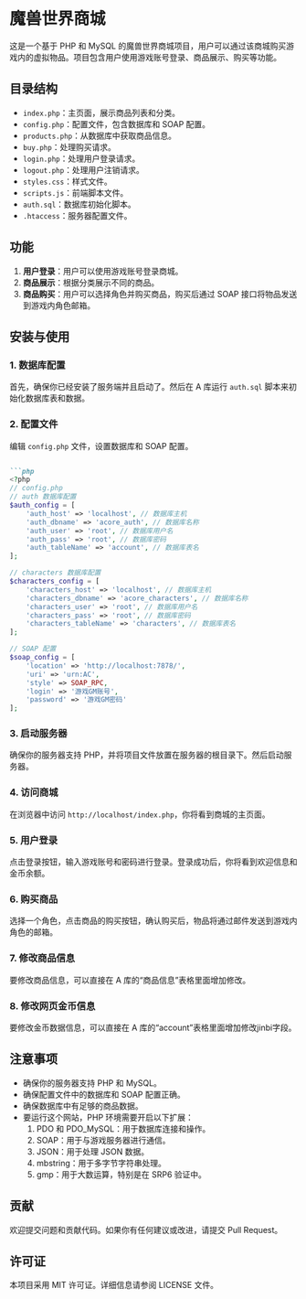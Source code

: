 # 魔兽世界商城

这是一个基于 PHP 和 MySQL 的魔兽世界商城项目，用户可以通过该商城购买游戏内的虚拟物品。项目包含用户使用游戏账号登录、商品展示、购买等功能。

## 目录结构

- `index.php`：主页面，展示商品列表和分类。
- `config.php`：配置文件，包含数据库和 SOAP 配置。
- `products.php`：从数据库中获取商品信息。
- `buy.php`：处理购买请求。
- `login.php`：处理用户登录请求。
- `logout.php`：处理用户注销请求。
- `styles.css`：样式文件。
- `scripts.js`：前端脚本文件。
- `auth.sql`：数据库初始化脚本。
- `.htaccess`：服务器配置文件。

## 功能

1. **用户登录**：用户可以使用游戏账号登录商城。
2. **商品展示**：根据分类展示不同的商品。
3. **商品购买**：用户可以选择角色并购买商品，购买后通过 SOAP 接口将物品发送到游戏内角色邮箱。

## 安装与使用

### 1. 数据库配置

首先，确保你已经安装了服务端并且启动了。然后在 A 库运行 `auth.sql` 脚本来初始化数据库表和数据。

### 2. 配置文件

编辑 `config.php` 文件，设置数据库和 SOAP 配置。
```md

```php
<?php
// config.php
// auth 数据库配置
$auth_config = [
    'auth_host' => 'localhost', // 数据库主机
    'auth_dbname' => 'acore_auth', // 数据库名称
    'auth_user' => 'root', // 数据库用户名
    'auth_pass' => 'root', // 数据库密码
    'auth_tableName' => 'account', // 数据库表名
];

// characters 数据库配置
$characters_config = [
    'characters_host' => 'localhost', // 数据库主机
    'characters_dbname' => 'acore_characters', // 数据库名称
    'characters_user' => 'root', // 数据库用户名
    'characters_pass' => 'root', // 数据库密码
    'characters_tableName' => 'characters', // 数据库表名
];

// SOAP 配置
$soap_config = [
    'location' => 'http://localhost:7878/',
    'uri' => 'urn:AC',
    'style' => SOAP_RPC,
    'login' => '游戏GM账号',
    'password' => '游戏GM密码'
];
```

### 3. 启动服务器

确保你的服务器支持 PHP，并将项目文件放置在服务器的根目录下。然后启动服务器。

### 4. 访问商城

在浏览器中访问 `http://localhost/index.php`，你将看到商城的主页面。

### 5. 用户登录

点击登录按钮，输入游戏账号和密码进行登录。登录成功后，你将看到欢迎信息和金币余额。

### 6. 购买商品

选择一个角色，点击商品的购买按钮，确认购买后，物品将通过邮件发送到游戏内角色的邮箱。

### 7. 修改商品信息

要修改商品信息，可以直接在 A 库的“商品信息”表格里面增加修改。

### 8. 修改网页金币信息

要修改金币数据信息，可以直接在 A 库的“account”表格里面增加修改jinbi字段。

## 注意事项

- 确保你的服务器支持 PHP 和 MySQL。
- 确保配置文件中的数据库和 SOAP 配置正确。
- 确保数据库中有足够的商品数据。
- 要运行这个网站，PHP 环境需要开启以下扩展：
  1. PDO 和 PDO_MySQL：用于数据库连接和操作。
  2. SOAP：用于与游戏服务器进行通信。
  3. JSON：用于处理 JSON 数据。
  4. mbstring：用于多字节字符串处理。
  5. gmp：用于大数运算，特别是在 SRP6 验证中。

## 贡献

欢迎提交问题和贡献代码。如果你有任何建议或改进，请提交 Pull Request。

## 许可证

本项目采用 MIT 许可证。详细信息请参阅 LICENSE 文件。
